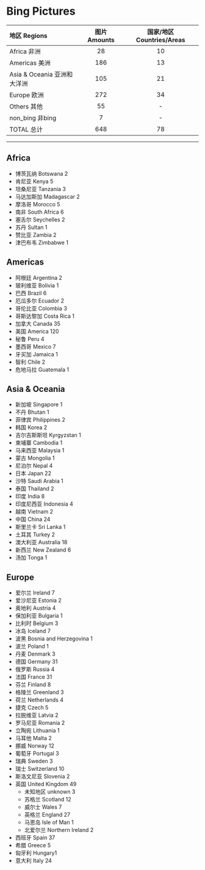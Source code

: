 ﻿# Bing Pictures

|地区 Regions  |图片 Amounts  |国家/地区 Countries/Areas  |
|:--|:--:|:--:|
|Africa 非洲  |28  |10|
|Americas 美洲  |186  |13  |
|Asia & Oceania 亚洲和大洋洲  |105  |21  |
|Europe 欧洲  |272 |34  |
|Others 其他  |55  |-  |
|non_bing  非bing  |7  |-  |
|TOTAL 总计  |648  |78  |


* * *
## Africa

* 博茨瓦纳 Botswana 2
* 肯尼亚 Kenya 5
* 坦桑尼亚 Tanzania 3
* 马达加斯加 Madagascar 2
* 摩洛哥 Morocco 5
* 南非 South Africa 6
* 塞舌尔 Seychelles 2
* 苏丹 Sultan 1
* 赞比亚 Zambia 2
* 津巴布韦 Zimbabwe 1

## Americas

* 阿根廷 Argentina 2
* 玻利维亚 Bolivia 1
* 巴西 Brazil 6
* 厄瓜多尔 Ecuador 2
* 哥伦比亚 Colombia 3
* 哥斯达黎加 Costa Rica 1
* 加拿大 Canada 35
* 美国 America 120
* 秘鲁 Peru 4
* 墨西哥 Mexico 7
* 牙买加 Jamaica 1
* 智利 Chile 2
* 危地马拉 Guatemala 1

## Asia & Oceania

* 新加坡 Singapore 1
* 不丹 Bhutan 1
* 菲律宾 Philippines 2
* 韩国 Korea 2
* 吉尔吉斯斯坦 Kyrgyzstan 1
* 柬埔寨 Cambodia 1
* 马来西亚 Malaysia 1
* 蒙古 Mongolia 1
* 尼泊尔 Nepal 4
* 日本 Japan 22
* 沙特 Saudi Arabia 1
* 泰国 Thailand 2
* 印度 India 8
* 印度尼西亚 Indonesia 4
* 越南 Vietnam 2
* 中国 China 24
* 斯里兰卡 Sri Lanka 1
* 土耳其 Turkey 2
* 澳大利亚 Australia 18
* 新西兰 New Zealand 6
* 汤加 Tonga 1

## Europe

* 爱尔兰 Ireland 7
* 爱沙尼亚 Estonia 2
* 奥地利 Austria 4
* 保加利亚 Bulgaria 1
* 比利时 Belgium 3
* 冰岛 Iceland 7
* 波黑 Bosnia and Herzegovina 1
* 波兰 Poland 1
* 丹麦 Denmark 3
* 德国 Germany 31
* 俄罗斯 Russia 4
* 法国 France 31
* 芬兰 Finland 8
* 格陵兰 Greenland 3
* 荷兰 Netherlands 4
* 捷克 Czech 5
* 拉脱维亚 Latvia 2
* 罗马尼亚 Romania 2
* 立陶宛 Lithuania 1
* 马耳他 Malta 2
* 挪威 Norway 12
* 葡萄牙 Portugal 3
* 瑞典 Sweden 3
* 瑞士 Switzerland 10
* 斯洛文尼亚 Slovenia 2
* 英国 United Kingdom 49
    - 未知地区 unknown 3
    - 苏格兰 Scotland 12
    - 威尔士 Wales 7
    - 英格兰 England 27
    - 马恩岛 Isle of Man 1
    - 北爱尔兰 Northern Ireland 2
* 西班牙 Spain 37
* 希腊 Greece 5
* 匈牙利 Hungary1
* 意大利 Italy 24
